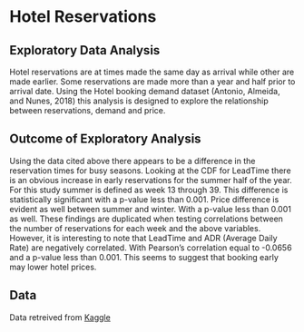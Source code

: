 # Hotel Reservations
## Exploratory Data Analysis
Hotel reservations are at times made the same day as arrival while other are made earlier. Some reservations are made more than a year and half prior to arrival date. Using the Hotel booking demand dataset (Antonio, Almeida, and Nunes, 2018) this analysis is designed to explore the relationship between reservations, demand and price. 
## Outcome of Exploratory Analysis
Using the data cited above there appears to be a difference in the reservation times for busy seasons. Looking at the CDF for LeadTime there is an obvious increase in early reservations for the summer half of the year. For this study summer is defined as week 13 through 39. This difference is statistically significant with a p-value less than 0.001. Price difference is evident as well between summer and winter. With a p-value less than 0.001 as well.
These findings are duplicated when testing correlations between the number of reservations for each week and the above variables. However, it is interesting to note that LeadTime and ADR (Average Daily Rate) are negatively correlated. With Pearson’s correlation equal to -0.0656 and a p-value less than 0.001. This seems to suggest that booking early may lower hotel prices.
## Data 
Data retreived from [Kaggle](https://www.kaggle.com/datasets/jessemostipak/hotel-booking-demand)
